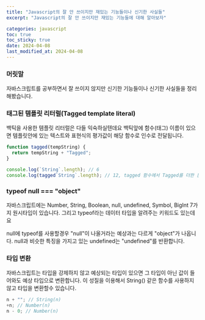 ```yaml
---
title: "Javascript의 잘 안 쓰이지만 재밌는 기능들이나 신기한 사실들"
excerpt: "Javascript의 잘 안 쓰이지만 재밌는 기능들에 대해 알아보자"

categories: javascript
toc: true
toc_sticky: true
date: 2024-04-08
last_modified_at: 2024-04-08
---
```


### 머릿말

자바스크립트를 공부하면서 잘 쓰이지 않지만 신기한 기능들이나 신기한 사실들을 정리해봤습니다.

### 태그된 템플릿 리터럴(Tagged template literal)

백틱을 사용한 템플릿 리터럴은 다들 익숙하실텐데요 백틱앞에 함수(태그) 이름이 있으면 템플릿안에 있는 텍스트와 표현식의 평가값이 해당 함수로 인수로 전달됩니다.

```js
function tagged(tempString) {
  return tempString + "Tagged";
}

console.log(`String`.length); // 6
console.log(tagged`String`.length); // 12, tagged 함수에서 Tagged를 더한 문자열을 반환
```

### typeof null === "object"

자바스크립트에는 Number, String, Boolean, null, undefined, Symbol, BigInt 7가지 원시타입이 있습니다. 그리고 typeof라는 데이터 타입을 알려주는 키워드도 있는데요

null에 typeof를 사용할경우 "null"이 나올거라는 예상과는 다르게 "object"가 나옵니다. null과 비슷한 특징을 가지고 있는 undefined는 "undefined"를 반환합니다.

### 타입 변환

자바스크립트는 타입을 강제하지 않고 예상되는 타입이 있으면 그 타입이 아닌 값이 들어와도 예상 타입으로 변환합니다. 이 성질을 이용해서 String() 같은 함수를 사용하지않고 타입을 변환할수 있습니다.

```js
n + ""; // String(n)
+n; // Number(n)
n - 0; // Number(n)
```
